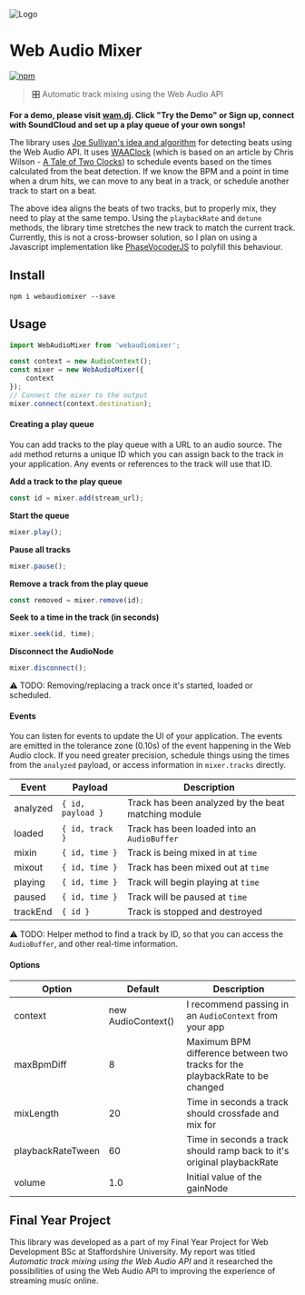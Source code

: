 ![Logo](http://i.imgur.com/6eCkyNM.png)

Web Audio Mixer
========

[![npm](https://img.shields.io/npm/v/webaudiomixer.svg)](https://www.npmjs.com/package/webaudiomixer)

> 🎛 Automatic track mixing using the Web Audio API

**For a demo, please visit [wam.dj](https://wam.dj). Click "Try the Demo" or Sign up, connect with SoundCloud and set up a play queue of your own songs!**

The library uses [Joe Sullivan's idea and algorithm](http://joesul.li/van/beat-detection-using-web-audio/) for detecting beats using the Web Audio API. It uses [WAAClock](https://github.com/sebpiq/WAAClock) (which is based on an article by Chris Wilson - [A Tale of Two Clocks](https://www.html5rocks.com/en/tutorials/audio/scheduling/)) to schedule events based on the times calculated from the beat detection. If we know the BPM and a point in time when a drum hits, we can move to any beat in a track, or schedule another track to start on a beat.

The above idea aligns the beats of two tracks, but to properly mix, they need to play at the same tempo. Using the `playbackRate` and `detune` methods, the library time stretches the new track to match the current track. Currently, this is not a cross-browser solution, so I plan on using a Javascript implementation like [PhaseVocoderJS](https://github.com/echo66/PhaseVocoderJS) to polyfill this behaviour.

## Install

```
npm i webaudiomixer --save
```

## Usage

```js
import WebAudioMixer from 'webaudiomixer';

const context = new AudioContext();
const mixer = new WebAudioMixer({
    context
});
// Connect the mixer to the output
mixer.connect(context.destination);
```

#### Creating a play queue

You can add tracks to the play queue with a URL to an audio source. The `add` method returns a unique ID which you can assign back to the track in your application. Any events or references to the track will use that ID.

**Add a track to the play queue**

```js
const id = mixer.add(stream_url);
```

**Start the queue**

```js
mixer.play();
```

**Pause all tracks**

```js
mixer.pause();
```

**Remove a track from the play queue**

```js
const removed = mixer.remove(id);
```

**Seek to a time in the track (in seconds)**

```js
mixer.seek(id, time);
```

**Disconnect the AudioNode**

```js
mixer.disconnect();
```

⚠️ TODO: Removing/replacing a track once it's started, loaded or scheduled.

#### Events

You can listen for events to update the UI of your application. The events are emitted in the tolerance zone (0.10s) of the event happening in the Web Audio clock. If you need greater precision, schedule things using the times from the `analyzed` payload, or access information in `mixer.tracks` directly.

| Event    | Payload           | Description                                         |
|----------|-------------------|-----------------------------------------------------|
| analyzed | `{ id, payload }` | Track has been analyzed by the beat matching module |
| loaded   | `{ id, track }`   | Track has been loaded into an `AudioBuffer`         |
| mixin    | `{ id, time }`    | Track is being mixed in at `time`                   |
| mixout   | `{ id, time }`    | Track has been mixed out at `time`                  |
| playing  | `{ id, time }`    | Track will begin playing at `time`                  |
| paused   | `{ id, time }`    | Track will be paused at `time`                      |
| trackEnd | `{ id }`          | Track is stopped and destroyed                      |

⚠️ TODO: Helper method to find a track by ID, so that you can access the `AudioBuffer`, and other real-time information.

#### Options

| Option            | Default            | Description                                                                  |
|-------------------|--------------------|------------------------------------------------------------------------------|
| context           | new AudioContext() | I recommend passing in an `AudioContext` from your app                       |
| maxBpmDiff        | 8                  | Maximum BPM difference between two tracks for the playbackRate to be changed |
| mixLength         | 20                 | Time in seconds a track should crossfade and mix for                         |
| playbackRateTween | 60                 | Time in seconds a track should ramp back to it's original playbackRate       |
| volume            | 1.0                | Initial value of the gainNode                                                |

## Final Year Project

This library was developed as a part of my Final Year Project for Web Development BSc at Staffordshire University. My report was titled *Automatic track mixing using the Web Audio API* and it researched the possibilities of using the Web Audio API to improving the experience of streaming music online.
